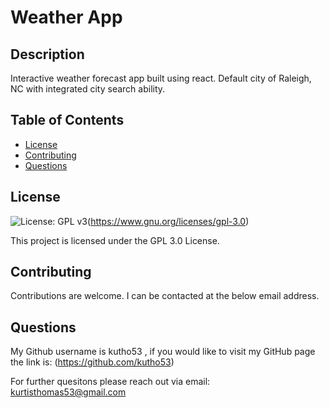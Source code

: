 # Weather App

  ## Description 
  Interactive weather forecast app built using react. Default city of Raleigh, NC with integrated city search ability. 

  ## Table of Contents 
  * [License](#License)
  * [Contributing](#Contributing)
  * [Questions](#Questions)
  
  
  ## License
  ![License: GPL v3](https://img.shields.io/badge/License-GPLv3-blue.svg)(https://www.gnu.org/licenses/gpl-3.0)

  This project is licensed under the GPL 3.0 License.
  

  ## Contributing
  Contributions are welcome. I can be contacted at the below email address.


   ## Questions
  My Github username is kutho53 , if you would like to visit my GitHub page the link is:  (https://github.com/kutho53)
  
  For further quesitons please reach out via email: kurtisthomas53@gmail.com

